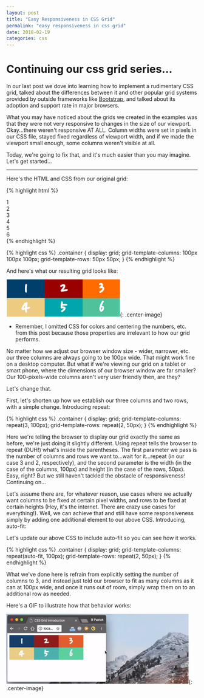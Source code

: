 ```yaml
---
layout: post
title: "Easy Responsiveness in CSS Grid"
permalink: "easy responsiveness in css grid"
date: 2018-02-19
categories: css
---
```


# Continuing our css grid series...

In our last post we dove into learning how to implement a rudimentary CSS grid, talked about the differences between it and other popular grid systems provided by outside frameworks like [Bootstrap](https://www.getbootstrap.com/docs/4.0/layout/grid), and talked about its adoption and support rate in major browsers.

What you may have noticed about the grids we created in the examples was that they were not very responsive to changes in the size of our viewport.  Okay...there weren't responsive AT ALL.  Column widths were set in pixels in our CSS file, stayed fixed regardless of viewport width, and if we made the viewport small enough, some columns weren't visible at all.

Today, we're going to fix that, and it's much easier than you may imagine.  Let's get started...

---

Here's the HTML and CSS from our original grid:

{% highlight html %}
<div class="container">
  <div>1</div>
  <div>2</div>
  <div>3</div>
  <div>4</div>
  <div>5</div>
  <div>6</div>
</div>
{% endhighlight %}

{% highlight css %}
.container {
  display: grid;
  grid-template-columns: 100px 100px 100px;
  grid-template-rows: 50px 50px;
}
{% endhighlight %}

And here's what our resulting grid looks like:

![grid-columns-rows](/assets/images/css_grid/grid_columns_rows.png){: .center-image}

* Remember, I omitted CSS for colors and centering the numbers, etc. from this post because those properties are irrelevant to how our grid performs.

No matter how we adjust our browser window size - wider, narrower, etc. our three columns are always going to be 100px wide.  That might work fine on a desktop computer.  But what if we're viewing our grid on a tablet or smart phone, where the dimensions of our browser window are far smaller?  Our 100-pixels-wide columns aren't very user friendly then, are they?

Let's change that.

First, let's shorten up how we establish our three columns and two rows, with a simple change.  Introducing repeat:

{% highlight css %}
.container {
  display: grid;
  grid-template-columns: repeat(3, 100px);
  grid-template-rows: repeat(2, 50px);
}
{% endhighlight %}

Here we're telling the browser to display our grid exactly the same as before, we're just doing it slightly different.  Using repeat tells the browser to repeat (DUH!) what's inside the parentheses.  The first parameter we pass is the number of columns and rows we want to...wait for it...repeat (in our case 3 and 2, respectively), and the second parameter is the width (in the case of the columns, 100px) and height (in the case of the rows, 50px).  Easy, right?  But we still haven't tackled the obstacle of responsiveness!  Continuing on...

Let's assume there are, for whatever reason, use cases where we actually want columns to be fixed at certain pixel widths, and rows to be fixed at certain heights (Hey, it's the internet.  There are crazy use cases for everything!).  Well, we can achieve that and still have some responsiveness simply by adding one additional element to our above CSS.  Introducing, auto-fit:

Let's update our above CSS to include auto-fit so you can see how it works.

{% highlight css %}
.container {
  display: grid;
  grid-template-columns: repeat(auto-fit, 100px);
  grid-template-rows: repeat(2, 50px);
}
{% endhighlight %}

What we've done here is refrain from explicitly setting the number of columns to 3, and instead just told our browser to fit as many columns as it can at 100px wide, and once it runs out of room, simply wrap them on to an additional row as needed.

Here's a GIF to illustrate how that behavior works:

![auto-fit css grid](/assets/images/auto_fit.gif){: .center-image}
